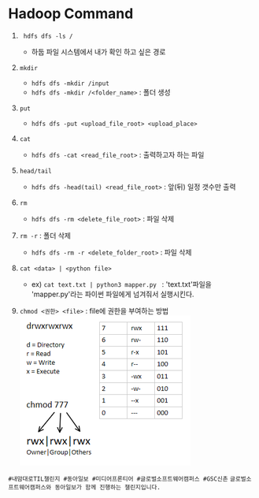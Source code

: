 # Hadoop Command

1. ` hdfs dfs -ls /`
    - 하둡 파일 시스템에서 내가 확인 하고 싶은 경로

2. `mkdir`
    - `hdfs dfs -mkdir /input`
    - `hdfs dfs -mkdir /<folder_name>` : 폴더 생성

3. `put`
    - `hdfs dfs -put <upload_file_root> <upload_place>`

4. `cat`
    - `hdfs dfs -cat <read_file_root>` : 출력하고자 하는 파일 

5. `head/tail`
    - `hdfs dfs -head(tail) <read_file_root>` : 앞(뒤) 일정 갯수만 출력

6. `rm`
    - `hdfs dfs -rm <delete_file_root>` : 파일 삭제

7. `rm -r` : 폴더 삭제
    - `hdfs dfs -rm -r <delete_folder_root>` : 파일 삭제


8. `cat <data> | <python file>`
    - ex) `cat text.txt | python3 mapper.py ` : 'text.txt'파일을 'mapper.py'라는 파이썬 파일에게 넘겨줘서 실행시킨다.


9. `chmod <권한> <file>` : file에 권한을 부여하는 방법  
![권한](vkxuqbatopk21.png)  





`#내맘대로TIL챌린지 #동아일보 #미디어프론티어 #글로벌소프트웨어캠퍼스 #GSC신촌`
`글로벌소프트웨어캠퍼스와 동아일보가 함께 진행하는 챌린지입니다.`